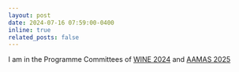 ```yaml
---
layout: post
date: 2024-07-16 07:59:00-0400
inline: true
related_posts: false
---
```


I am in the Programme Committees of [WINE 2024](https://wine2024.org) and [AAMAS 2025](https://aamas2025.org)
